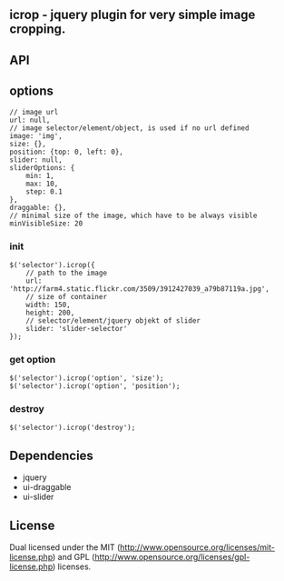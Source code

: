 ## icrop - jquery plugin for very simple image cropping.

## API

## options

    // image url
    url: null,
    // image selector/element/object, is used if no url defined
    image: 'img',
    size: {},
    position: {top: 0, left: 0},
    slider: null,
    sliderOptions: {
        min: 1,
        max: 10,
        step: 0.1
    },
    draggable: {},
    // minimal size of the image, which have to be always visible
    minVisibleSize: 20

### init

    $('selector').icrop({
        // path to the image
        url: 'http://farm4.static.flickr.com/3509/3912427039_a79b87119a.jpg',
        // size of container
        width: 150,
        height: 200,
        // selector/element/jquery objekt of slider
        slider: 'slider-selector'
    });

### get option

    $('selector').icrop('option', 'size');
    $('selector').icrop('option', 'position');

### destroy

    $('selector').icrop('destroy');

## Dependencies

- jquery
- ui-draggable
- ui-slider

## License

Dual licensed under the MIT (http://www.opensource.org/licenses/mit-license.php)
and GPL (http://www.opensource.org/licenses/gpl-license.php) licenses.

